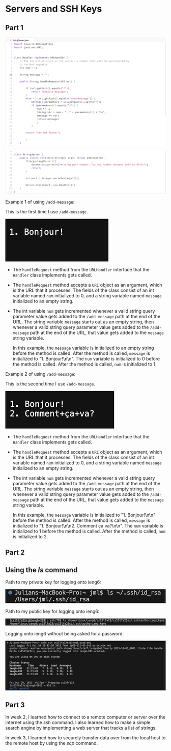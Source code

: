 # Servers and SSH Keys

## Part 1

![Image](Handler.png)

![Image](StringServer.png)

Example 1 of using `/add-message`: 

This is the first time I use `/add-message`.

![Image](add-message1.png)

- The `handleRequest` method from the `URLHandler` interface that
  the `Handler` class implements gets called. 

- The `handleRequest` method accepts a `URI` object as an argument,
  which is the URL that it processes. The fields of the class consist
  of an int variable named `num` initialized to 0, and a string variable
  named `message` initialized to an empty string.  

- The int variable `num` gets incremented whenever a valid string query
  parameter value gets added to the `/add-message` path at the end of the URL.
  The string variable `message` starts out as an empty string, then 
  whenever a valid string query parameter value gets added to
  the `/add-message` path at the end of the URL, that value
  gets added to the `message` string variable.

  In this example, the `message` variable is initialized to an empty string before
  the method is called. After the method is called, `message` is initialized to
  "1. Bonjour!\n\n". The `num` variable is initialized to 0 before the
  method is called. After the method is called, `num` is initialized to 1.  
  

Example 2 of using `/add-message`: 

This is the second time I use `/add-message`.

![Image](add-message2.png)

- The `handleRequest` method from the `URLHandler` interface that
  the `Handler` class implements gets called.

- The `handleRequest` method accepts a `URI` object as an argument,
  which is the URL that it processes. The fields of the class consist
  of an int variable named `num` initialized to 0, and a string variable
  named `message` initialized to an empty string.

- The int variable `num` gets incremented whenever a valid string query
  parameter value gets added to the `/add-message` path at the end of the URL.
  The string variable `message` starts out as an empty string, then 
  whenever a valid string query parameter value gets added to
  the `/add-message` path at the end of the URL, that value
  gets added to the `message` string variable.

  In this example, the `message` variable is initialized to "1. Bonjour!\n\n" before
  the method is called. After the method is called, `message` is initialized to
  "1. Bonjour!\n\n2. Comment ça va?\n\n". The `num` variable is initialized to 1
  before the method is called. After the method is called, `num` is initialized to 2.


## Part 2

## Using the *ls* command

Path to my private key for logging onto ieng6: 

![Image](path%20to%20private%20key.png)

Path to my public key for logging onto ieng6:

![Image](path%20to%20public%20key.png)

Logging onto ieng6 without being asked for a password:

![Image](ieng6%20login.png)


## Part 3

In week 2, I learned how to connect to a remote computer or server over the internet
using the *ssh* command. I also learned how to make a simple search engine by 
implementing a web server that tracks a list of strings. 

In week 3, I learned how to securely transfer data over from the local host 
to the remote host by using the *scp* command. 

